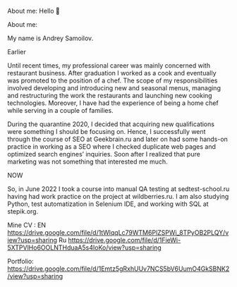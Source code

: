 About me: 
Hello 👋

About me: 

My name is Andrey Samoilov. 

Earlier

Until recent times, my professional career was mainly concerned with restaurant business. After graduation I worked as a cook and eventually was promoted to the position of a chef. The scope of my responsibilities involved developing and introducing new and seasonal menus, managing and restructuring the work the restaurants and launching new cooking technologies. Moreover, I have had the experience of being a home chef while serving in a couple of families.

During the quarantine 2020, I decided that acquiring new qualifications were something I should be focusing on. Hence, I successfully went through the course of SEO at Geekbrain.ru and later on had some hands-on practice in working as a SEO where I checked duplicate web pages and optimized search engines’ inquiries. Soon after I realized that pure marketing was not something that interested me much.

NOW

So, in June 2022 I took a course into manual QA testing at sedtest-school.ru having had work practice on the project at wildberries.ru. I am also studying Python, test automatization in Selenium IDE, and working with SQL at stepik.org. 


Mine CV :
EN https://drive.google.com/file/d/1tWlqqLc79WTM6PlZSPWi_8TPyOB2PLQY/view?usp=sharing
Ru https://drive.google.com/file/d/1FieWi-5XTPVlHo6OOLNTHduaA5s4IoKo/view?usp=sharing

Portfolio:
https://drive.google.com/file/d/1Emtz5gRxhUUv7NCS5bV6UumO4GkSBNK2/view?usp=sharing
